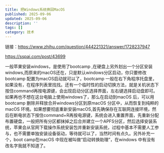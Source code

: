 ```yaml
---
title: 把Windows系统换回MacOS
published: 2025-09-06
updated: 2025-09-06
description: ''
tags: []
category: 技术
---
```



链接：https://www.zhihu.com/question/444221321/answer/1728237947

https://sspai.com/post/43699

一般苹果安装windows，是使用了bootcamp ,在硬盘上另外划出一个分区安装windows,而原来的macOS还在，只是默认windows分区启动，你只要修改bootcamp 配置为macOS启动就可以了，bootcamp 一般在右下角程序托盘里，如果没有，在程序列表里找找。还有一个临时性的启动切换方法，就是关机状态下按住command再按电源键，会出现启动分区选择界面，左右键选择启动盘即可。如果再也不想在这台电脑上使用windows了，那么在启动到macOS 后，可以用bootcamp 删除并释放合并windows分区到原macOS 分区中，从而恢复到纯粹的macOS 环境。如果想要彻底重新安装macOS,首先确保存在互联网连接环境，然后在断电状态下按住command+R再按电源键，系统会进入重置界面，先重新分配布置硬盘，一般把所有分区都抹掉之后合并建立一个APFS分区，然后选择安装系统，苹果会从官网下载操作系统安装包并重新安装系统，过程中基本不需要人工参与，也不需要单独安装设备驱动，等待就可以了，当然时间有点久。另外补充一个，boot camp在macOS 中现在被叫做“启动转换助理”，在windows 中有没有改名字我就不知道了。